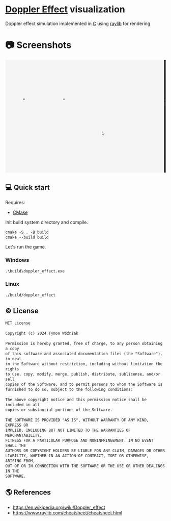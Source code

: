 # [Doppler Effect](https://en.wikipedia.org/wiki/Doppler_effect) visualization
Doppler effect simulation implemented in [C](https://en.wikipedia.org/wiki/C_(programming_language)) using [raylib](https://www.raylib.com/) for rendering

# 📷 Screenshots
![Showcase](./images/doppler.gif)

## 💻 Quick start

Requires:
 * [CMake](https://cmake.org/download/)

Init build system directory and compile.

```shell
cmake -S . -B build
cmake --build build
```

Let's run the game.

### Windows
```shell
.\build\doppler_effect.exe
```

### Linux
```shell
./build/doppler_effect
```

## © License
```license
MIT License

Copyright (c) 2024 Tymon Woźniak

Permission is hereby granted, free of charge, to any person obtaining a copy
of this software and associated documentation files (the "Software"), to deal
in the Software without restriction, including without limitation the rights
to use, copy, modify, merge, publish, distribute, sublicense, and/or sell
copies of the Software, and to permit persons to whom the Software is
furnished to do so, subject to the following conditions:

The above copyright notice and this permission notice shall be included in all
copies or substantial portions of the Software.

THE SOFTWARE IS PROVIDED "AS IS", WITHOUT WARRANTY OF ANY KIND, EXPRESS OR
IMPLIED, INCLUDING BUT NOT LIMITED TO THE WARRANTIES OF MERCHANTABILITY,
FITNESS FOR A PARTICULAR PURPOSE AND NONINFRINGEMENT. IN NO EVENT SHALL THE
AUTHORS OR COPYRIGHT HOLDERS BE LIABLE FOR ANY CLAIM, DAMAGES OR OTHER
LIABILITY, WHETHER IN AN ACTION OF CONTRACT, TORT OR OTHERWISE, ARISING FROM,
OUT OF OR IN CONNECTION WITH THE SOFTWARE OR THE USE OR OTHER DEALINGS IN THE
SOFTWARE.
```

## 🌎 References
- https://en.wikipedia.org/wiki/Doppler_effect
- https://www.raylib.com/cheatsheet/cheatsheet.html
